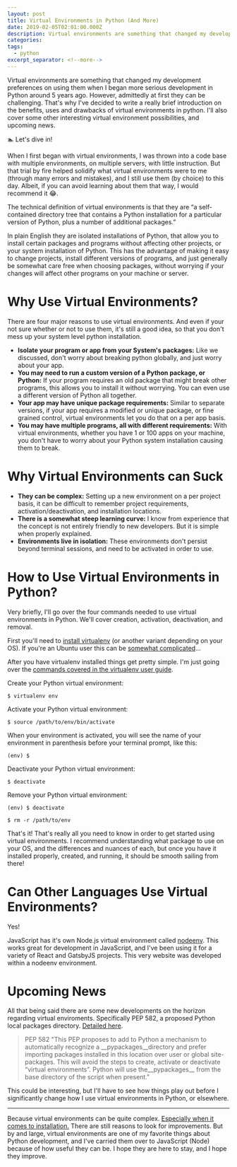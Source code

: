 ```yaml
---
layout: post
title: Virtual Environments in Python (And More)
date: 2019-02-05T02:01:00.000Z
description: Virtual environments are something that changed my development preferences on using them when I began more serious development in Python around 5 years ago. However, admittedly at first they can be challenging. That’s why I’ve decided to write a really brief introduction on the benefits, uses and drawbacks of virtual environments in python. I’ll also cover some other interesting virtual environment possibilities, and upcoming news.
categories: 
tags:
  - python
excerpt_separator: <!--more-->
---
```

Virtual environments are something that changed my development preferences on using them when I began more serious development in Python around 5 years ago. However, admittedly at first they can be challenging. That's why I've decided to write a really brief introduction on the benefits, uses and drawbacks of virtual environments in python. I'll also cover some other interesting virtual environment possibilities, and upcoming news. 

<!--more-->

🏊 Let's dive in!

When I first began with virtual environments, I was thrown into a code base with multiple environments, on multiple servers, with little instruction. But that trial by fire helped solidify what virtual environments were to me (through many errors and mistakes), and I still use them (by choice) to this day. Albeit, if you can avoid learning about them that way, I would recommend it 😂.

The technical definition of virtual environments is that they are “a self-contained directory tree that contains a Python installation for a particular version of Python, plus a number of additional packages.”

In plain English they are isolated installations of Python, that allow you to install certain packages and programs without affecting other projects, or your system installation of Python. This has the advantage of making it easy to change projects, install different versions of programs, and just generally be somewhat care free when choosing packages, without worrying if your changes will affect other programs on your machine or server.

# Why Use Virtual Environments?

There are four major reasons to use virtual environments. And even if your not sure whether or not to use them, it's still a good idea, so that you don't mess up your system level python installation.

* **Isolate your program or app from your System's packages:** Like we discussed, don't worry about breaking python globally, and just worry about your app.
* **You may need to run a custom version of a Python package, or Python:** If your program requires an old package that might break other programs, this allows you to install it without worrying. You can even use a different version of Python all together.
* **Your app may have unique package requirements:** Similar to separate versions, if your app requires a modified or unique package, or fine grained control, virtual environments let you do that on a per app basis.
* **You may have multiple programs, all with different requirements:** With virtual environments, whether you have 1 or 100 apps on your machine, you don't have to worry about your Python system installation causing them to break.

# Why Virtual Environments can Suck

* **They can be complex:** Setting up a new environment on a per project basis, it can be difficult to remember project requirements, activation/deactivation, and installation locations.
* **There is a somewhat steep learning curve:** I know from experience that the concept is not entirely friendly to new developers. But it is simple when properly explained.
* **Environments live in isolation:** These environments don't persist beyond terminal sessions, and need to be activated in order to use.

# How to Use Virtual Environments in Python?

Very briefly, I'll go over the four commands needed to use virtual environments in Python. We'll cover creation, activation, deactivation, and removal.

First you'll need to [install virtualenv](https://virtualenv.pypa.io/en/stable/installation/) (or another variant depending on your OS). If you're an Ubuntu user this can be [somewhat complicated](https://askubuntu.com/questions/603935/pyvenv-vs-venv-vs-python-virtualenv-vs-virtualenv-and-python-3)...

After you have virtualenv installed things get pretty simple. I'm just going over the [commands covered in the virtualenv user guide](https://virtualenv.pypa.io/en/stable/userguide/).

Create your Python virtual environment:

```
$ virtualenv env
```

Activate your Python virtual environment:

```
$ source /path/to/env/bin/activate
```

When your environment is activated, you will see the name of your environment in parenthesis before your terminal prompt, like this:

```
(env) $
```

Deactivate your Python virtual environment:

```
$ deactivate
```

Remove your Python virtual environment:

```
(env) $ deactivate
```

```
$ rm -r /path/to/env
```

That's it! That's really all you need to know in order to get started using virtual environments. I recommend understanding what package to use on your OS, and the differences and nuances of each, but once you have it installed properly, created, and running, it should be smooth sailing from there!

# Can Other Languages Use Virtual Environments?

Yes!

JavaScript has it's own Node.js virtual environment called [nodeenv](https://github.com/ekalinin/nodeenv). This works great for development in JavaScript, and I've been using it for a variety of React and GatsbyJS projects. This very website was developed within a nodeenv environment.

# Upcoming News

All that being said there are some new developments on the horizon regarding virtual enviroments. Specifically PEP 582, a proposed Python local packages directory. [Detailed here](https://medium.com/@grassfedcode/goodbye-virtual-environments-b9f8115bc2b6). 

> PEP 582 "This PEP proposes to add to Python a mechanism to automatically recognize a \_\_pypackages\_\_directory and prefer importing packages installed in this location over user or global site-packages. This will avoid the steps to create, activate or deactivate “virtual environments”. Python will use the\_\_pypackages\_\_ from the base directory of the script when present."

This could be interesting, but I'll have to see how things play out before I significantly change how I use virtual environments in Python, or elsewhere.

<hr />

Because virtual environments can be quite complex. [Especially when it comes to installation.](https://askubuntu.com/questions/603935/pyvenv-vs-venv-vs-python-virtualenv-vs-virtualenv-and-python-3) There are still reasons to look for improvements. But by and large, virtual environments are one of my favorite things about Python development, and I've carried them over to JavaScript (Node) because of how useful they can be. I hope they are here to stay, and I hope they improve.
